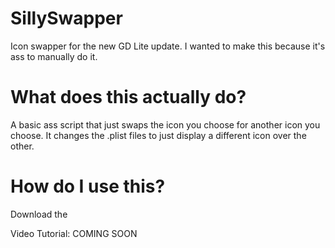 # SillySwapper
Icon swapper for the new GD Lite update. I wanted to make this because it's ass to manually do it.

# What does this actually do?
A basic ass script that just swaps the icon you choose for another icon you choose. It changes the .plist files to just display a different icon over the other.

# How do I use this?
Download the 


Video Tutorial: COMING SOON
